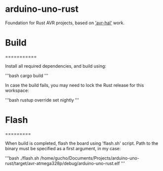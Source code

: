 arduino-uno-rust
===========
Foundation for Rust AVR projects, based on ['avr-hal'](https://github.com/Rahix/avr-hal) work.
# Build
===========

Install all required dependencies, and build using:

'''bash
cargo build
'''

In case the build fails, you may need to lock the Rust release for this workspace:

'''bash
rustup override set nightly
'''

# Flash
=========

When build is completed, flash the board using 'flash.sh' script. Path to the binary must be specified as a first argument, in my case:

'''bash
./flash.sh /home/gucho/Documents/Projects/arduino-uno-rust/target/avr-atmega328p/debug/arduino-uno-rust.elf
'''